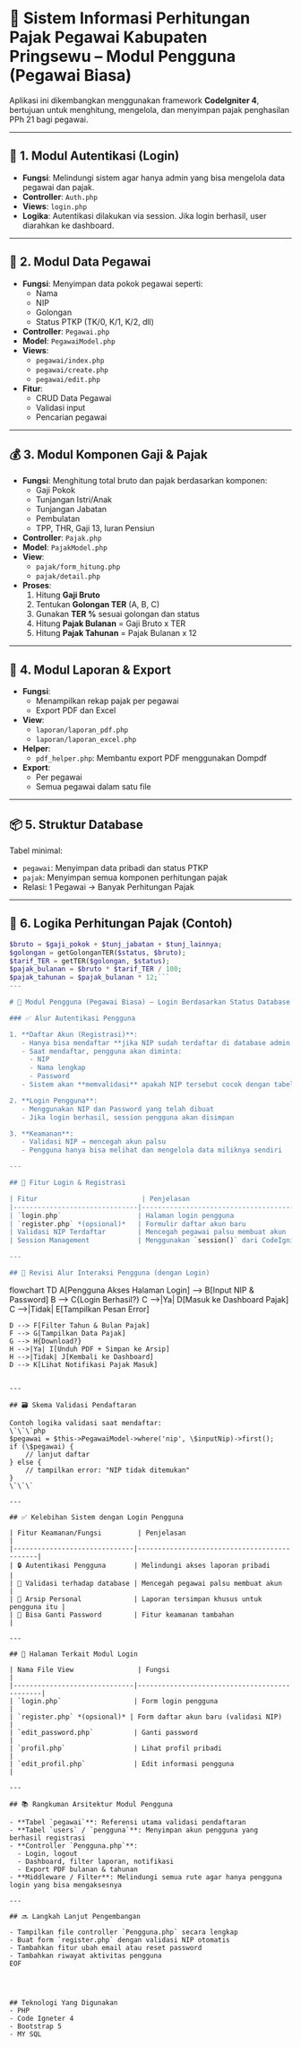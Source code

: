 # 📘 Sistem Informasi Perhitungan Pajak Pegawai Kabupaten Pringsewu  – Modul Pengguna (Pegawai Biasa)


Aplikasi ini dikembangkan menggunakan framework **CodeIgniter 4**, bertujuan untuk menghitung, mengelola, dan menyimpan pajak penghasilan PPh 21 bagi pegawai.

---

## 🔐 1. Modul Autentikasi (Login)

* **Fungsi**: Melindungi sistem agar hanya admin yang bisa mengelola data pegawai dan pajak.
* **Controller**: `Auth.php`
* **Views**: `login.php`
* **Logika**: Autentikasi dilakukan via session. Jika login berhasil, user diarahkan ke dashboard.

---

## 👤 2. Modul Data Pegawai

* **Fungsi**: Menyimpan data pokok pegawai seperti:
  * Nama
  * NIP
  * Golongan
  * Status PTKP (TK/0, K/1, K/2, dll)
* **Controller**: `Pegawai.php`
* **Model**: `PegawaiModel.php`
* **Views**:
  * `pegawai/index.php`
  * `pegawai/create.php`
  * `pegawai/edit.php`
* **Fitur**:
  * CRUD Data Pegawai
  * Validasi input
  * Pencarian pegawai

---

## 💰 3. Modul Komponen Gaji & Pajak

* **Fungsi**: Menghitung total bruto dan pajak berdasarkan komponen:
  * Gaji Pokok
  * Tunjangan Istri/Anak
  * Tunjangan Jabatan
  * Pembulatan
  * TPP, THR, Gaji 13, Iuran Pensiun
* **Controller**: `Pajak.php`
* **Model**: `PajakModel.php`
* **View**:
  * `pajak/form_hitung.php`
  * `pajak/detail.php`
* **Proses**:
  1. Hitung **Gaji Bruto**
  2. Tentukan **Golongan TER** (A, B, C)
  3. Gunakan **TER %** sesuai golongan dan status
  4. Hitung **Pajak Bulanan** = Gaji Bruto x TER
  5. Hitung **Pajak Tahunan** = Pajak Bulanan x 12

---

## 📄 4. Modul Laporan & Export

* **Fungsi**:
  * Menampilkan rekap pajak per pegawai
  * Export PDF dan Excel
* **View**:
  * `laporan/laporan_pdf.php`
  * `laporan/laporan_excel.php`
* **Helper**:
  * `pdf_helper.php`: Membantu export PDF menggunakan Dompdf
* **Export**:
  * Per pegawai
  * Semua pegawai dalam satu file

---

## 📦 5. Struktur Database

Tabel minimal:

* `pegawai`: Menyimpan data pribadi dan status PTKP
* `pajak`: Menyimpan semua komponen perhitungan pajak
* Relasi: 1 Pegawai → Banyak Perhitungan Pajak

---

## 🧠 6. Logika Perhitungan Pajak (Contoh)

```php
$bruto = $gaji_pokok + $tunj_jabatan + $tunj_lainnya;
$golongan = getGolonganTER($status, $bruto);
$tarif_TER = getTER($golongan, $status);
$pajak_bulanan = $bruto * $tarif_TER / 100;
$pajak_tahunan = $pajak_bulanan * 12;```
---

# 👤 Modul Pengguna (Pegawai Biasa) – Login Berdasarkan Status Database Admin

### ✅ Alur Autentikasi Pengguna

1. **Daftar Akun (Registrasi)**:
   - Hanya bisa mendaftar **jika NIP sudah terdaftar di database admin (pegawai).**
   - Saat mendaftar, pengguna akan diminta:
     - NIP
     - Nama lengkap
     - Password
   - Sistem akan **memvalidasi** apakah NIP tersebut cocok dengan tabel `pegawai`

2. **Login Pengguna**:
   - Menggunakan NIP dan Password yang telah dibuat
   - Jika login berhasil, session pengguna akan disimpan

3. **Keamanan**:
   - Validasi NIP → mencegah akun palsu
   - Pengguna hanya bisa melihat dan mengelola data miliknya sendiri

---

## 🔐 Fitur Login & Registrasi

| Fitur                          | Penjelasan                               |
|-------------------------------|------------------------------------------|
| `login.php`                   | Halaman login pengguna                   |
| `register.php` *(opsional)*   | Formulir daftar akun baru                |
| Validasi NIP Terdaftar        | Mencegah pegawai palsu membuat akun      |
| Session Management            | Menggunakan `session()` dari CodeIgniter |

---

## 🔄 Revisi Alur Interaksi Pengguna (dengan Login)

```
flowchart TD
    A[Pengguna Akses Halaman Login] --> B[Input NIP & Password]
    B --> C{Login Berhasil?}
    C -->|Ya| D[Masuk ke Dashboard Pajak]
    C -->|Tidak| E[Tampilkan Pesan Error]

    D --> F[Filter Tahun & Bulan Pajak]
    F --> G[Tampilkan Data Pajak]
    G --> H{Download?}
    H -->|Ya| I[Unduh PDF + Simpan ke Arsip]
    H -->|Tidak| J[Kembali ke Dashboard]
    D --> K[Lihat Notifikasi Pajak Masuk]
```

---

## 🗃️ Skema Validasi Pendaftaran

Contoh logika validasi saat mendaftar:
\`\`\`php
$pegawai = $this->PegawaiModel->where('nip', \$inputNip)->first();
if (\$pegawai) {
    // lanjut daftar
} else {
    // tampilkan error: "NIP tidak ditemukan"
}
\`\`\`

---

## ✅ Kelebihan Sistem dengan Login Pengguna

| Fitur Keamanan/Fungsi         | Penjelasan                                  |
|------------------------------|---------------------------------------------|
| 🔒 Autentikasi Pengguna       | Melindungi akses laporan pribadi            |
| 🎯 Validasi terhadap database | Mencegah pegawai palsu membuat akun         |
| 🧾 Arsip Personal             | Laporan tersimpan khusus untuk pengguna itu |
| 🔁 Bisa Ganti Password        | Fitur keamanan tambahan                     |

---

## 🔧 Halaman Terkait Modul Login

| Nama File View                | Fungsi                                       |
|------------------------------|----------------------------------------------|
| `login.php`                  | Form login pengguna                          |
| `register.php` *(opsional)* | Form daftar akun baru (validasi NIP)         |
| `edit_password.php`          | Ganti password                               |
| `profil.php`                 | Lihat profil pribadi                         |
| `edit_profil.php`            | Edit informasi pengguna                      |

---

## 📚 Rangkuman Arsitektur Modul Pengguna

- **Tabel `pegawai`**: Referensi utama validasi pendaftaran
- **Tabel `users` / `pengguna`**: Menyimpan akun pengguna yang berhasil registrasi
- **Controller `Pengguna.php`**:
  - Login, logout
  - Dashboard, filter laporan, notifikasi
  - Export PDF bulanan & tahunan
- **Middleware / Filter**: Melindungi semua rute agar hanya pengguna login yang bisa mengaksesnya

---

## 🔜 Langkah Lanjut Pengembangan

- Tampilkan file controller `Pengguna.php` secara lengkap
- Buat form `register.php` dengan validasi NIP otomatis
- Tambahkan fitur ubah email atau reset password
- Tambahkan riwayat aktivitas pengguna
EOF




## Teknologi Yang Digunakan
- PHP
- Code Igneter 4
- Bootstrap 5
- MY SQL




